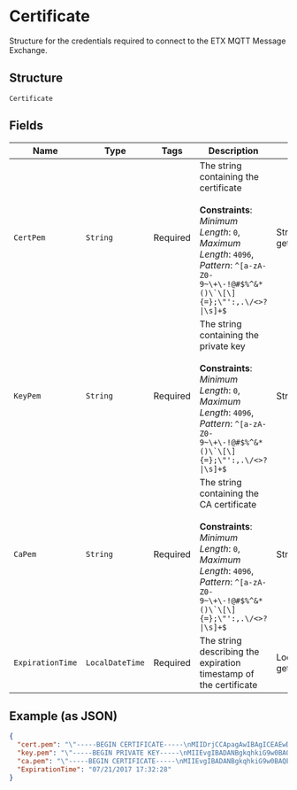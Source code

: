 
# Certificate

Structure for the credentials required to connect to the ETX MQTT Message Exchange.

## Structure

`Certificate`

## Fields

| Name | Type | Tags | Description | Getter | Setter |
|  --- | --- | --- | --- | --- | --- |
| `CertPem` | `String` | Required | The string containing the certificate<br><br>**Constraints**: *Minimum Length*: `0`, *Maximum Length*: `4096`, *Pattern*: ``^[a-zA-Z0-9~\+\-!@#$%^&*()\`\[\]{=};\"':,.\/<>?\|\s]+$`` | String getCertPem() | setCertPem(String certPem) |
| `KeyPem` | `String` | Required | The string containing the private key<br><br>**Constraints**: *Minimum Length*: `0`, *Maximum Length*: `4096`, *Pattern*: ``^[a-zA-Z0-9~\+\-!@#$%^&*()\`\[\]{=};\"':,.\/<>?\|\s]+$`` | String getKeyPem() | setKeyPem(String keyPem) |
| `CaPem` | `String` | Required | The string containing the CA certificate<br><br>**Constraints**: *Minimum Length*: `0`, *Maximum Length*: `4096`, *Pattern*: ``^[a-zA-Z0-9~\+\-!@#$%^&*()\`\[\]{=};\"':,.\/<>?\|\s]+$`` | String getCaPem() | setCaPem(String caPem) |
| `ExpirationTime` | `LocalDateTime` | Required | The string describing the expiration timestamp of the certificate | LocalDateTime getExpirationTime() | setExpirationTime(LocalDateTime expirationTime) |

## Example (as JSON)

```json
{
  "cert.pem": "\"-----BEGIN CERTIFICATE-----\nMIIDrjCCApagAwIBAgICEAEwDQYJKoZIhvcNAQELBQAwUjELMAkGA1UEBhMCQVUx\n...\nuuA1Zog3aBOeeEzp9SEJBMTJRYPXbK4e8Xer+7m98OL/3g==\n-----END CERTIFICATE-----\"\n",
  "key.pem": "\"-----BEGIN PRIVATE KEY-----\nMIIEvgIBADANBgkqhkiG9w0BAQEFAASCBKgwggSkAgEAAoIBAQDa1lF7DWudshQ5\n...\nJbjD2hacWGzpKzTfn5Mt1frE\n-----END PRIVATE KEY-----\"\n",
  "ca.pem": "\"-----BEGIN CERTIFICATE-----\nMIIEvgIBADANBgkqhkiG9w0BAQEFAASCBKgwggSkAgEAAoIBAQDa1lF7DWudshQ5\n...\nJbjD2hacWGzpKzTfn5Mt1frE\n-----END CERTIFICATE-----\"\n",
  "ExpirationTime": "07/21/2017 17:32:28"
}
```

